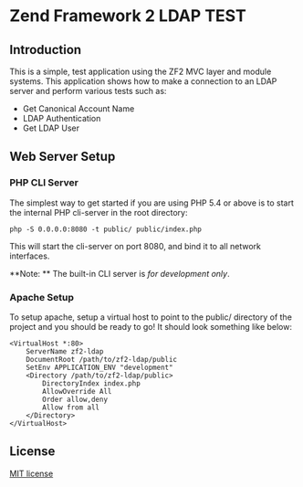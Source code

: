 Zend Framework 2 LDAP TEST
==========================

Introduction
------------
This is a simple, test application using the ZF2 MVC layer and module
systems. This application shows how to make a connection to an LDAP 
server and perform various tests such as:

* Get Canonical Account Name
* LDAP Authentication
* Get LDAP User

Web Server Setup
----------------

### PHP CLI Server

The simplest way to get started if you are using PHP 5.4 or above is to 
start the internal PHP cli-server in the root directory:

    php -S 0.0.0.0:8080 -t public/ public/index.php

This will start the cli-server on port 8080, and bind it to all network
interfaces.

**Note: ** The built-in CLI server is *for development only*.

### Apache Setup

To setup apache, setup a virtual host to point to the public/ directory of the
project and you should be ready to go! It should look something like below:

    <VirtualHost *:80>
        ServerName zf2-ldap
        DocumentRoot /path/to/zf2-ldap/public
        SetEnv APPLICATION_ENV "development"
        <Directory /path/to/zf2-ldap/public>
            DirectoryIndex index.php
            AllowOverride All
            Order allow,deny
            Allow from all
        </Directory>
    </VirtualHost>

License
-------

[MIT license](http://desandro.mit-license.org)